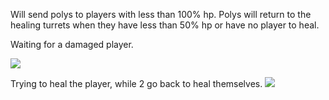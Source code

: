 Will send polys to players with less than 100% hp. Polys will return to the healing turrets when they have less than 50% hp or have no player to heal.

Waiting for a damaged player.

![](https://i.imgur.com/nmrPCEN.png)

Trying to heal the player, while 2 go back to heal themselves.
![](https://i.imgur.com/864MvKA.png)
